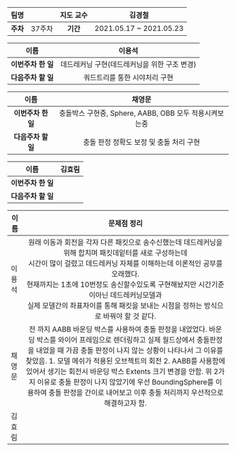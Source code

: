 |   팀명   |        | 지도 교수 |         김경철          |
| :------: | :----: | :-------: | :---------------------: |
| **주차** | 37주차 | **기간**  | 2021.05.17 ~ 2021.05.23 |

|        이름        |                    이용석                    |
| :----------------: | :------------------------------------------: |
| **이번주차 한 일** | 데드레커닝 구현(데드레커닝을 위한 구조 변경) |
| **다음주차 할 일** |        쿼드트리를 통한 시야처리 구현         |

|        이름        |                         채영문                         |
| :----------------: | :----------------------------------------------------: |
| **이번주차 한 일** | 충돌박스 구현중, Sphere, AABB, OBB 모두 적용시켜보는중 |
| **다음주차 할 일** |        충돌 판정 정확도 보정 및 충돌 처리 구현         |

|        이름        | 김효림 |
| :----------------: | :----: |
| **이번주차 한 일** |        |
| **다음주차 할 일** |        |

| 이름   |                         문제점 정리                          |
| ------ | :----------------------------------------------------------: |
| 이용석 | 원래 이동과 회전을 각자 다른 패킷으로 송수신했는데 데드레커닝을 위해 합치며 패킷데잍터를 새로 구성하는데<br /> 시간이 많이 걸렸고 데드레커닝 자체를 이해하는데 이론적인 공부를 오래했다.<br /> 현재까지는 1초에 10번정도 송신할수있도록 구현해놨지만 시간기준이아닌 데드레커닝모델과 <br /> 실제 모델간의 좌표차이를 통해 패킷을 보내는 시점을 정하는 방식으로 바꿔야 할 것 같다. |
| 채영문 | 전 까지 AABB 바운딩 박스를 사용하여 충돌 판정을 내었었다. 바운딩 박스를 와이어 프레임으로 렌더링하고 실제 월드상에서 충돌판정을 내었을 때 가끔 충돌 판정이 나지 않는 상황이 나타나서 그 이유를 찾았음. 1. 모델 메쉬가 적용된 오브젝트의 회전 2. AABB를 사용함에 있어서 생기는 회전시 바운딩 박스 Extents 크기 변경을 안함. 위 2가지 이유로 충돌 판정이 나지 않았기에 우선 BoundingSphere를 이용하여 충돌 판정을 간이로 내어보고 이후 충돌 처리까지 우선적으로 해결하고자 함. |
| 김효림 |                                                              |

